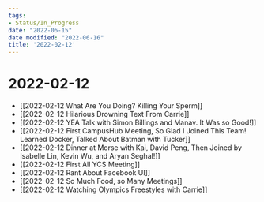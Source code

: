 ```yaml
---
tags:
- Status/In_Progress
date: "2022-06-15"
date modified: "2022-06-16"
title: '2022-02-12'
---
```


# 2022-02-12
- [[2022-02-12 What Are You Doing? Killing Your Sperm]]
- [[2022-02-12 Hilarious Drowning Text From Carrie]]
- [[2022-02-12 YEA Talk with Simon Billings and Manav. It Was so Good!]]
- [[2022-02-12 First CampusHub Meeting, So Glad I Joined This Team! Learned Docker, Talked About Batman with Tucker]]
- [[2022-02-12 Dinner at Morse with Kai, David Peng, Then Joined by Isabelle Lin, Kevin Wu, and Aryan Seghal!]]
- [[2022-02-12 First All YCS Meeting]]
- [[2022-02-12 Rant About Facebook UI]]
- [[2022-02-12 So Much Food, so Many Meetings]]
- [[2022-02-12 Watching Olympics Freestyles with Carrie]]
